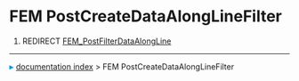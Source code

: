 # FEM PostCreateDataAlongLineFilter
1.  REDIRECT [FEM_PostFilterDataAlongLine](FEM_PostFilterDataAlongLine.md)



---
![](images/Right_arrow.png) [documentation index](../README.md) > FEM PostCreateDataAlongLineFilter
